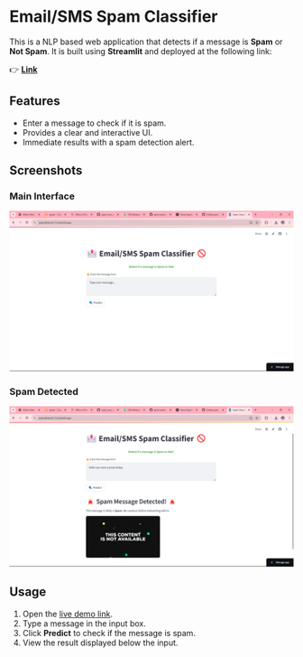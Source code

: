 # Email/SMS Spam Classifier

This is a NLP based web application that detects if a message is **Spam** or **Not Spam**. It is built using **Streamlit** and deployed at the following link:

👉 **[Link](https://spamdetector1.streamlit.app/)**

## Features

- Enter a message to check if it is spam.
- Provides a clear and interactive UI.
- Immediate results with a spam detection alert.

## Screenshots

### Main Interface
![Main Interface](image1.png)

### Spam Detected
![Spam Detected](image2.png)

## Usage

1. Open the [live demo link](https://spamdetector1.streamlit.app/).
2. Type a message in the input box.
3. Click **Predict** to check if the message is spam.
4. View the result displayed below the input.


